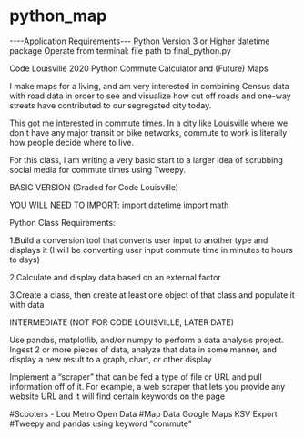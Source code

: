 # python_map
----Application Requirements--- 
Python Version 3 or Higher 
datetime package 
Operate from terminal: file path to final_python.py

Code Louisville 2020 Python Commute Calculator and (Future) Maps

I make maps for a living, and am very interested in combining Census data with road data in order to see and visualize how cut off roads and one-way streets have contributed to our segregated city today. 

This got me interested in commute times. In a city like Louisville where we don't have any major transit or bike networks, commute to work is literally how people decide where to live. 

For this class, I am writing a very basic start to a larger idea of scrubbing social media for commute times using Tweepy.


BASIC VERSION (Graded for Code Louisville)


YOU WILL NEED TO IMPORT:
import datetime
import math

Python Class Requirements:

1.Build a conversion tool that converts user input to another type and displays it (I will be converting user input commute time in minutes to hours to days)

2.Calculate and display data based on an external factor 

3.Create a class, then create at least one object of that class and populate it with data



INTERMEDIATE (NOT FOR CODE LOUISVILLE, LATER DATE)

Use pandas, matplotlib, and/or numpy to perform a data analysis project. Ingest 2 or more pieces of data, analyze that data in some manner, and display a new result to a graph, chart, or other display

Implement a “scraper” that can be fed a type of file or URL and pull information off of it. For example, a web scraper that lets you provide any website URL and it will find certain keywords on the page











#Scooters - Lou Metro Open Data
#Map Data Google Maps KSV Export
#Tweepy and pandas using keyword "commute"

